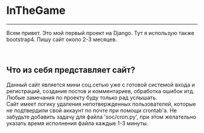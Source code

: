 <h1>InTheGame</h1>
<hr>
<p>
  Всем привет. Это мой первый проект на Django. Тут я использую также bootstrap4. Пишу сайт около 2-3 месяцев.
</p>
<br>
<h2>Что из себя представляет сайт?</h2>
<p>
  Данный сайт является мини соц.сетью уже с готовой системой входа и регистраций, создания постов и комментариев, обработка ошибок итд. Любые замечания по проекту буду только рад услышать.<br>
  Сайт имеет логику удаления непотвержденных пользователей, которые не подтвердили свой аккаунт по почте при помощи crontab'a. Не забудьте добавить задачу для файла 'soc/cron.py', при этом желательно указать время исполнения файла каждые 1-3 минуты.
</p>

